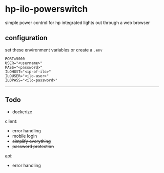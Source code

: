 # hp-ilo-powerswitch
simple power control for hp integrated lights out through a web browser

## configuration
set these environment variables or create a `.env`
```
PORT=5000
USER="<username>"
PASS="<password>"
ILOHOST="<ip-of-ilo>"
ILOUSER="<ilo-user>"
ILOPASS="<ilo-password>"
```

---
## Todo
- dockerize

client:
- error handling
- mobile login
- ~~simplify everything~~
- ~~password protection~~

api:
- error handling